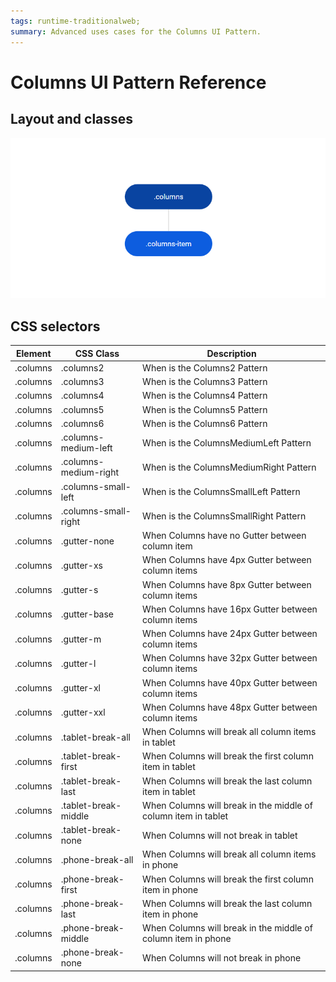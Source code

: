 ```yaml
---
tags: runtime-traditionalweb; 
summary: Advanced uses cases for the Columns UI Pattern.
---
```


# Columns UI Pattern Reference

## Layout and classes

![](<images/columns-image-3.png>)

## CSS selectors

| **Element** |  **CSS Class** |  **Description**  |
| ---|---|---
| .columns | .columns2 |  When is the Columns2 Pattern  |
| .columns | .columns3 |  When is the Columns3 Pattern  |
| .columns | .columns4 |  When is the Columns4 Pattern  |
| .columns | .columns5 |  When is the Columns5 Pattern  |
| .columns | .columns6 |  When is the Columns6 Pattern  |
| .columns | .columns-medium-left |  When is the ColumnsMediumLeft Pattern  |
| .columns | .columns-medium-right |  When is the ColumnsMediumRight Pattern  |
| .columns | .columns-small-left |  When is the ColumnsSmallLeft Pattern  |
| .columns | .columns-small-right |  When is the ColumnsSmallRight Pattern  |
| .columns | .gutter-none | When Columns have no Gutter between column item |
| .columns | .gutter-xs | When Columns have 4px Gutter between column items |
| .columns | .gutter-s | When Columns have 8px Gutter between column items |
| .columns | .gutter-base | When Columns have 16px Gutter between column items |
| .columns | .gutter-m | When Columns have 24px Gutter between column items |
| .columns | .gutter-l | When Columns have 32px Gutter between column items |
| .columns | .gutter-xl | When Columns have 40px Gutter between column items |
| .columns | .gutter-xxl | When Columns have 48px Gutter between column items |
| .columns | .tablet-break-all | When Columns will break all column items in tablet |
| .columns | .tablet-break-first | When Columns will break the first column item in tablet |
| .columns | .tablet-break-last | When Columns will break the last column item in tablet |
| .columns | .tablet-break-middle | When Columns will break in the middle of column item in tablet |
| .columns | .tablet-break-none | When Columns will not break in tablet |
| .columns | .phone-break-all | When Columns will break all column items in phone |
| .columns | .phone-break-first | When Columns will break the first column item in phone |
| .columns | .phone-break-last | When Columns will break the last column item in phone |
| .columns | .phone-break-middle | When Columns will break in the middle of column item in phone |
| .columns | .phone-break-none | When Columns will not break in phone |


